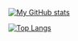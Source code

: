 [![My GitHub stats](https://github-readme-stats.vercel.app/api?username=exgraal7&show_icons=true&theme=prussian)](https://github.com/exgraal7/github-readme-stats)

[![Top Langs](https://github-readme-stats.vercel.app/api/top-langs/?username=exgraal7&size_weight=0.5&count_weight=0.5&theme=blueberry)](https://github.com/exgraal7/github-readme-stats)
<!--
**exgraal7/exgraal7** is a ✨ _special_ ✨ repository because its `README.md` (this file) appears on your GitHub profile.

Here are some ideas to get you started:

- 🔭 I’m currently working on ...
- 🌱 I’m currently learning ...
- 👯 I’m looking to collaborate on ...
- 🤔 I’m looking for help with ...
- 💬 Ask me about ...
- 📫 How to reach me: ...
- 😄 Pronouns: ...
- ⚡ Fun fact: ...
-->
